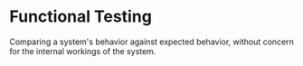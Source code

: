 # Functional Testing


Comparing a system's behavior against expected behavior, without concern
for the internal workings of the system.

